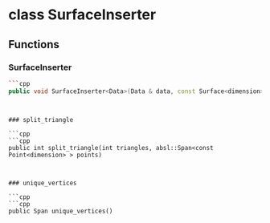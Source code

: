 # class SurfaceInserter


## Functions

### SurfaceInserter

```cpp
```cpp
public void SurfaceInserter<Data>(Data & data, const Surface<dimension> & surface)
```
```


### split_triangle

```cpp
```cpp
public int split_triangle(int triangles, absl::Span<const Point<dimension> > points)
```
```


### unique_vertices

```cpp
```cpp
public Span unique_vertices()
```
```




